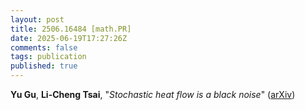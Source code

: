 ```yaml
---
layout: post
title: 2506.16484 [math.PR]
date: 2025-06-19T17:27:26Z
comments: false
tags: publication
published: true
---
```


<b>Yu Gu</b>, <b>Li-Cheng Tsai</b>, "<i>Stochastic heat flow is a black noise</i>" ([arXiv](http://arxiv.org/abs/2506.16484v2))
